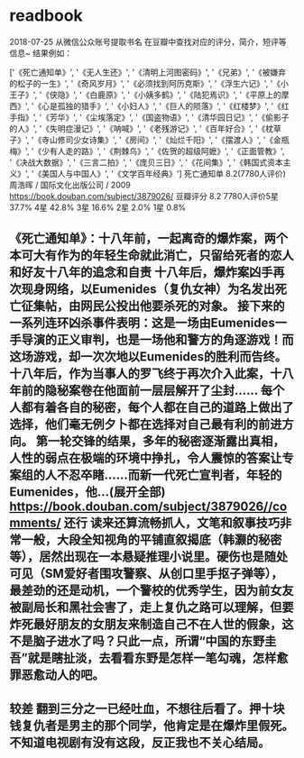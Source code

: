 # readbook
2018-07-25
从微信公众账号提取书名
在豆瓣中查找对应的评分，简介，短评等信息~
结果例如：

['《死亡通知单》', '《无人生还》', '《清明上河图密码》', '《兄弟》', '《被嫌弃的松子的一生》', '《奇风岁月》', '《必须找到阿历克斯》', '《浮生六记》', '《小王子》', '《侠隐》', '《白鹿原》', '《小姨多鹤》', '《陆犯焉识》', '《平原上的摩西》', '《心是孤独的猎手》', '《小妇人》', '《巨人的陨落》', '《红楼梦》', '《红手指》', '《芳华》', '《尘埃落定》', '《国盗物语》', '《清华园日记》', '《偷影子的人》', '《失明症漫记》', '《呐喊》', '《老残游记》', '《百年好合》', '《枕草子》', '《寺山修司少女诗集》', '《房间》', '《灿烂千阳》', '《摆渡人》', '《金瓶梅》', '《少有人走的路》', '《荆棘鸟》', '《佐贺的超级阿嬷》', '《正面管教》', '《决战大数据》', '《三言二拍》', '《庞贝三日》', '《花间集》', '《韩国式资本主义》', '《美国人与中国人》', '《文学百年经典》']
死亡通知单 
8.2(7780人评价)周浩晖 / 国际文化出版公司 / 2009
https://book.douban.com/subject/3879026/
 豆瓣评分 8.2 7780人评价5星 37.7% 4星 42.8% 3星 16.6% 2星 2.0% 1星 0.8%

《死亡通知单》：十八年前，一起离奇的爆炸案，两个本可大有作为的年轻生命就此消亡，只留给死者的恋人和好友十八年的追念和自责 十八年后，爆炸案凶手再次现身网络，以Eumenides（复仇女神）为名发出死亡征集帖，由网民公投出他要杀死的对象。 接下来的一系列连环凶杀事件表明：这是一场由Eumenides一手导演的正义审判，也是一场他和警方的角逐游戏！而这场游戏，却一次次地以Eumenides的胜利而告终。 十八年后，作为当事人的罗飞终于再次介入此案，十八年前的隐秘案卷在他面前一层层解开了尘封…… 每个人都有着各自的秘密，每个人都在自己的道路上做出了选择，他们毫无例夕卜都在选择对自己最有利的前进方向。 第一轮交锋的结果，多年的秘密逐渐露出真相，人性的弱点在极端的环境中挣扎，令人震惊的答案让专案组的人不忍卒睹……而新一代死亡宣判者，年轻的Eumenides，他...(展开全部)
https://book.douban.com/subject/3879026//comments/
还行
读来还算流畅抓人，文笔和叙事技巧非常一般，大段全知视角的平铺直叙揭底（韩灏的秘密等），居然出现在一本悬疑推理小说里。硬伤也是随处可见（SM爱好者围攻警察、从创口里手抠子弹等），最差劲的还是动机，一个警校的优秀学生，因为前女友被副局长和黑社会害了，走上复仇之路可以理解，但要炸死最好朋友的女朋友来制造自己不在人世的假象，这不是脑子进水了吗？只此一点，所谓“中国的东野圭吾”就是瞎扯淡，去看看东野是怎样一笔勾魂，怎样愈罪恶愈动人的吧。
-----------------
较差
翻到三分之一已经吐血，不想往后看了。押十块钱复仇者是男主的那个同学，他肯定是在爆炸里假死。不知道电视剧有没有这段，反正我也不关心结局。
-----------------
